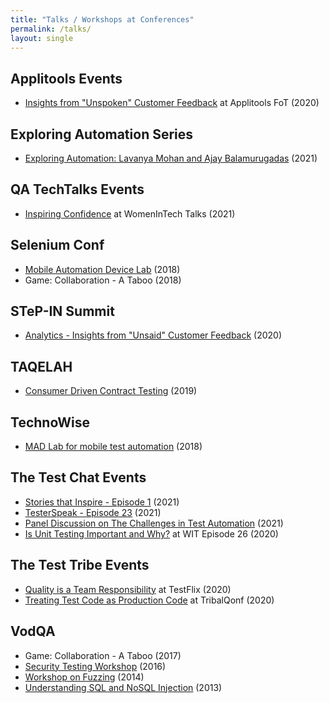 ```yaml
---
title: "Talks / Workshops at Conferences"
permalink: /talks/
layout: single
---
```

## Applitools Events
- [Insights from "Unspoken" Customer Feedback](https://applitools.com/event/insights-from-unspoken-customer-feedback/) at Applitools FoT (2020)

## Exploring Automation Series
- [Exploring Automation: Lavanya Mohan and Ajay Balamurugadas](https://www.youtube.com/watch?v=P1O-tpeWdHQ&list=PLhf0dn_pMIK9n-XPWEV7l2PXrR_-WmCWN&ab_channel=AjayBalamurugadas) (2021)

## QA TechTalks Events
- [Inspiring Confidence](https://www.youtube.com/watch?v=j7PulVfBNS4&ab_channel=QATechTalks) at WomenInTech Talks (2021)

## Selenium Conf
- [Mobile Automation Device Lab](https://www.youtube.com/watch?v=FY-5AXyQBl4&feature=youtu.be) (2018)
- Game: Collaboration - A Taboo (2018)

## STeP-IN Summit
- [Analytics - Insights from "Unsaid" Customer Feedback](https://www.youtube.com/watch?v=CCgJBDemNTA) (2020)

## TAQELAH
- [Consumer Driven Contract Testing](https://www.youtube.com/watch?v=CPwjGWRCZk0&ab_channel=Engineers.SG) (2019)

## TechnoWise
- [MAD Lab for mobile test automation](https://www.meetup.com/TechnoWise/events/250127214/) (2018)

## The Test Chat Events
- [Stories that Inspire - Episode 1](https://www.youtube.com/watch?v=YAc5Nn0mNeo&ab_channel=TheTestChat) (2021)
- [TesterSpeak - Episode 23](https://www.youtube.com/watch?v=sJi-byIFM3M) (2021)
- [Panel Discussion on The Challenges in Test Automation](https://www.youtube.com/watch?v=N-8vtQcXpg4&list=PLJLHeJhMdVUFkA-gSGIHnix1ds7utOfxU&ab_channel=TheTestChat) (2021)
- [Is Unit Testing Important and Why?](https://www.youtube.com/watch?v=LqellKq5crw) at WIT Episode 26 (2020)

## The Test Tribe Events
- [Quality is a Team Responsibility](https://youtu.be/tLtUuqmBZKo) at TestFlix (2020)
- [Treating Test Code as Production Code](https://www.slideshare.net/lavanyam210/treating-test-code-as-production-code) at TribalQonf (2020)

## VodQA
- Game: Collaboration - A Taboo (2017)
- [Security Testing Workshop](https://www.slideshare.net/lavanyam210/security-testing-operation-vijay) (2016)
- [Workshop on Fuzzing](https://github.com/bitweft/fuzzing) (2014)
- [Understanding SQL and NoSQL Injection](https://www.youtube.com/watch?v=Ufue1Y4JheM&feature=youtu.be&ab_channel=vodQA-aforumforsoftwaretestingenthusiasts) (2013)
